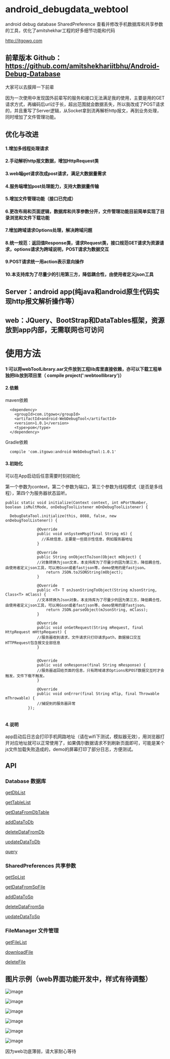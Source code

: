 # android_debugdata_webtool
android debug database SharedPreference 查看并修改手机数据库和共享参数的工具，优化了amitshekhar工程的好多细节功能和代码

http://itgowo.com

## 前辈版本 Github：https://github.com/amitshekhariitbhu/Android-Debug-Database
大家可以去膜拜一下前辈

因为一次使用中发现国外前辈写的服务和接口无法满足我的使用，主要是用的GET请求方式，再编码后url过于长，超出范围就会数据丢失，所以我改成了POST请求的，并且重写了Server逻辑，从Socket拿到流再解析http报文，再到业务处理，同时增加了文件管理功能。



## 优化与改进

#### 1.增加多线程处理请求
#### 2.手动解析http报文数据，增加HttpRequest类
#### 3.web端get请求改成post请求，满足大数据量需求
#### 4.服务端增加post处理能力，支持大数据量传输
#### 5.增加文件管理功能（接口已完成）
#### 6.更改布局和页面逻辑，数据库和共享参数分开，文件管理功能目前简单实现了目录浏览和文件下载功能
#### 7.增加跨域请求Options处理，解决跨域问题
#### 8.统一规范：返回值Response类，请求Request类，接口规范GET请求为资源请求，options请求为跨域说明，POST请求为数据交互
#### 9.POST请求统一用action表示意向操作
#### 10.本支持库为了尽量少的引用第三方，降低耦合性，由使用者定义json工具

## Server：android app(纯java和android原生代码实现http报文解析操作等）

## web：JQuery、BootStrap和DataTables框架，资源放到app内部，无需联网也可访问

# 使用方法

#### 1:可以将webToolLibrary.aar文件放到工程lib库里直接依赖，亦可以下载工程单独把lib放到项目里（ compile project(':webtoollibrary')）

#### 2.依赖

maven依赖
```
  <dependency>
    <groupId>com.itgowo</groupId>
    <artifactId>android-WebDebugTool</artifactId>
    <version>1.0.1</version>
    <type>pom</type>
  </dependency>
```
Gradle依赖
```
  compile 'com.itgowo:android-WebDebugTool:1.0.1'
```
#### 3.初始化

可以在App启动后任意需要时刻初始化

第一个参数为context，第二个参数为端口，第三个参数为线程模式（是否是多线程），第四个为服务器状态监听。
```
public static void initialize(Context context, int mPortNumber, boolean isMultMode, onDebugToolListener mOnDebugToolListener) {
```

```
  DebugDataTool.initialize(this, 8088, false, new onDebugToolListener() {

              @Override
              public void onSystemMsg(final String mS) {
                //系统信息，主要是一些提示性信息，例如服务器地址
              }

              @Override
              public String onObjectToJson(Object mObject) {
              //对象转换为json文本，本支持库为了尽量少的因为第三方，降低耦合性，由使用者定义json工具，可以用Gson或者fastjson等，demo使用的是fastjson。
                  return JSON.toJSONString(mObject);
              }

              @Override
              public <T> T onJsonStringToObject(String mJsonString, Class<T> mClass) {
              //文本转换为Json对象，本支持库为了尽量少的因为第三方，降低耦合性，由使用者定义json工具，可以用Gson或者fastjson等，demo使用的是fastjson。
                  return JSON.parseObject(mJsonString, mClass);
              }

              @Override
              public void onGetRequest(String mRequest, final HttpRequest mHttpRequest) {
              //服务器收到请求，文件请求只打印请求path，数据接口交互HTTPRequest包含报文全部信息
              }


              @Override
              public void onResponse(final String mResponse) {
              //服务器返回给页面的信息，只有跨域请求Options和POST数据交互时才会触发，文件下载不触发。
              }

              @Override
              public void onError(final String mTip, final Throwable mThrowable) {
              //捕捉到的服务器异常
          });
        
```        


#### 4.说明

app启动后日志会打印手机网路地址（请在wifi下测试，模拟器无效），用浏览器打开对应地址就可以正常使用了，如果偶尔数据请求不到刷新页面即可，可能是某个js文件加载失败造成的，demo的屏幕打印了部分日志，方便测试。

## API

### Database 数据库

[getDbList](/API/getDbList.md)

[getTableList](/API/getTableList.md)

[getDataFromDbTable](/API/getDataFromDbTable.md)

[addDataToDb](/API/addDataToDb.md)

[deleteDataFromDb](/API/deleteDataFromDb.md)

[updateDataToDb](/API/updateDataToDb.md)

[query](/API/query.md)


### SharedPreferences 共享参数

[getSpList](/API/getSpList.md)

[getDataFromSpFile](/API/getDataFromSpFile.md)

[addDataToSp](/API/addDataToSp.md)

[deleteDataFromSp](/API/deleteDataFromSp.md)

[updateDataToSp](/API/updateDataToSp.md)


### FileManager 文件管理

[getFileList](/API/getFileList.md)

[downloadFile](/API/downloadFile.md)

[deleteFile](/API/deleteFile.md)


## 图片示例（web界面功能开发中，样式有待调整）

![ image](https://github.com/hnsugar/android-debugdata-webtool/blob/master/img1.png)

![ image](https://github.com/hnsugar/android-debugdata-webtool/blob/master/img2.png)

![ image](https://github.com/hnsugar/android-debugdata-webtool/blob/master/img3.png)

![ image](https://github.com/hnsugar/android-debugdata-webtool/blob/master/img4.png)

![ image](https://github.com/hnsugar/android-debugdata-webtool/blob/master/img5.png)

![ image](https://github.com/hnsugar/android-debugdata-webtool/blob/master/img6.png)

因为web功底薄弱，请大家耐心等待
